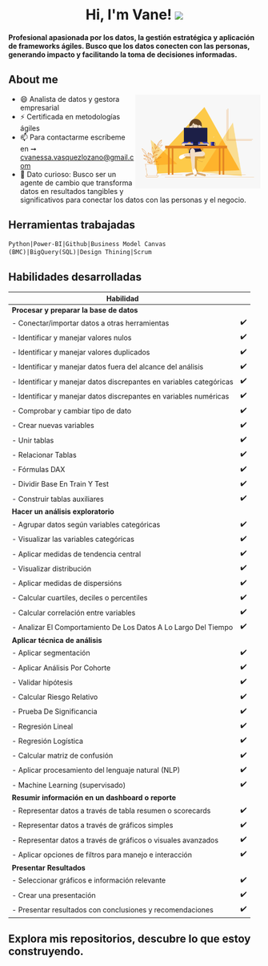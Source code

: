 <h1 align="center"> Hi, I'm Vane! <img src="https://media.giphy.com/media/hvRJCLFzcasrR4ia7z/giphy.gif" width="35"></h1>

#### Profesional apasionada por los datos, la gestión estratégica y aplicación de frameworks ágiles. Busco que los datos conecten con las personas, generando impacto y facilitando la toma de decisiones informadas. 

## About me
<picture> <img align="right" src="https://raw.githubusercontent.com/Vanessa-VasquezLozano/Vanessa-VasquezLozano/main/girl.gif" width = 250px></picture>
<p align="left">


- 😄 Analista de datos y gestora empresarial 
- ⚡ Certificada en metodologías ágiles 
- 📫 Para contactarme escríbeme en ➞ cvanessa.vasquezlozano@gmail.com
- 💬 Dato curioso: Busco ser un agente de cambio que transforma datos en resultados tangibles y significativos para conectar los datos con las personas y el negocio.


## Herramientas trabajadas

    Python|Power-BI|Github|Business Model Canvas (BMC)|BigQuery(SQL)|Design Thining|Scrum
    
## Habilidades desarrolladas
| Habilidad |                         |
|---|---|
| **Procesar y preparar la base de datos** |
|  - Conectar/importar datos a otras herramientas | ✔️  |
|  - Identificar y manejar valores nulos | ✔️  |
|  - Identificar y manejar valores duplicados | ✔️  |
|  - Identificar y manejar datos fuera del alcance del análisis | ✔️  |
|  - Identificar y manejar datos discrepantes en variables categóricas| ✔️ |
|  - Identificar y manejar datos discrepantes en variables numéricas | ✔️  |
|  - Comprobar y cambiar tipo de dato | ✔️  |
|  - Crear nuevas variables| ✔️  |
|  - Unir tablas | ✔️ |
|  - Relacionar Tablas | ✔️ |
|  - Fórmulas DAX | ✔️ |
|  - Dividir Base En Train Y Test|✔️  |
|  - Construir tablas auxiliares|✔️  |
| **Hacer un análisis exploratorio**  |  |
|  - Agrupar datos según variables categóricas | ✔️ |
|  - Visualizar las variables categóricas |✔️  |
|  - Aplicar medidas de tendencia central | ✔️  |
|  - Visualizar distribución | ✔️  |
|  - Aplicar medidas de dispersións| ✔️ |
|  - Calcular cuartiles, deciles o percentiles | ✔️  |
|  - Calcular correlación entre variables | ✔️  |
|  - Analizar El Comportamiento De Los Datos A Lo Largo Del Tiempo | ✔️  |
|  **Aplicar técnica de análisis** | |
|  - Aplicar segmentación | ✔️  |
|  - Aplicar Análisis Por Cohorte | ✔️  |
|  - Validar hipótesis | ✔️ |
|  - Calcular Riesgo Relativo | ✔️ |
|  - Prueba De Significancia | ✔️ |
|  - Regresión Lineal | ✔️ |
|  - Regresión Logística | ✔️ |
|  - Calcular matriz de confusión| ✔️  |
|  - Aplicar procesamiento del lenguaje natural (NLP)| ✔️  |
|  - Machine Learning (supervisado)| ✔️  |
|  **Resumir información en un dashboard o reporte** |   |
|  - Representar datos a través de tabla resumen o scorecards | ✔️ |
|  - Representar datos a través de gráficos simples | ✔️ |
|  - Representar datos a través de gráficos o visuales avanzados| ✔️  |
|  - Aplicar opciones de filtros para manejo e interacción |✔️  |
|  **Presentar Resultados** | |   |
|   - Seleccionar gráficos e información relevante |✔️ |
|   - Crear una presentación | ✔️  |
|   - Presentar resultados con conclusiones y recomendaciones | ✔️ |

## Explora mis repositorios, descubre lo que estoy construyendo. 




